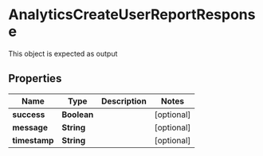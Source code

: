 

# AnalyticsCreateUserReportResponse

This object is expected as output
## Properties

Name | Type | Description | Notes
------------ | ------------- | ------------- | -------------
**success** | **Boolean** |  |  [optional]
**message** | **String** |  |  [optional]
**timestamp** | **String** |  |  [optional]



